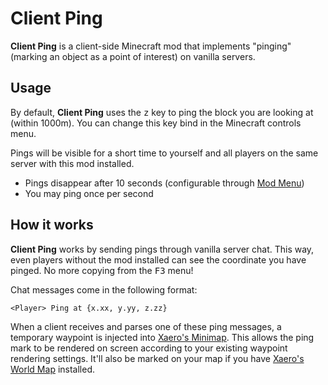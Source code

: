 # Client Ping

**Client Ping** is a client-side Minecraft mod that implements "pinging" (marking an object as a point of interest) on vanilla servers.

## Usage

By default, **Client Ping** uses the <kbd>z</kbd> key to ping the block you are looking at (within 1000m). You can change this key bind in the Minecraft controls menu.

Pings will be visible for a short time to yourself and all players on the same server with this mod installed.

- Pings disappear after 10 seconds (configurable through [Mod Menu](https://modrinth.com/mod/modmenu))
- You may ping once per second

## How it works

**Client Ping** works by sending pings through vanilla server chat. This way, even players without the mod installed can see the coordinate you have pinged. No more copying from the <kbd>F3</kbd> menu!

Chat messages come in the following format:

```text
<Player> Ping at {x.xx, y.yy, z.zz}
```

When a client receives and parses one of these ping messages, a temporary waypoint is injected into [Xaero's Minimap](https://modrinth.com/mod/xaeros-minimap). This allows the ping mark to be rendered on screen according to your existing waypoint rendering settings. It'll also be marked on your map if you have [Xaero's World Map](https://modrinth.com/mod/xaeros-world-map) installed.
